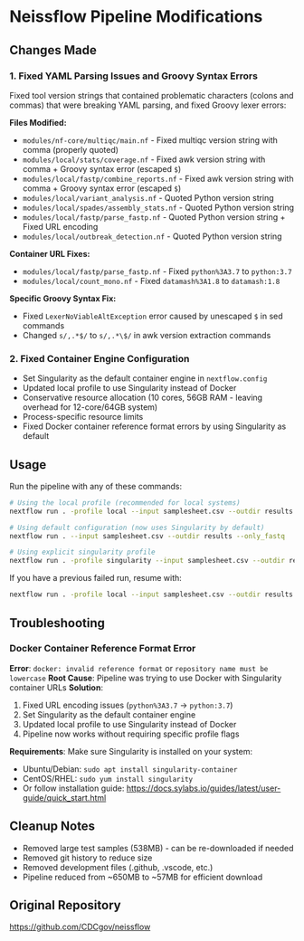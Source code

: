 # Neissflow Pipeline Modifications

## Changes Made

### 1. Fixed YAML Parsing Issues and Groovy Syntax Errors
Fixed tool version strings that contained problematic characters (colons and commas) that were breaking YAML parsing, and fixed Groovy lexer errors:

**Files Modified:**
- `modules/nf-core/multiqc/main.nf` - Fixed multiqc version string with comma (properly quoted)
- `modules/local/stats/coverage.nf` - Fixed awk version string with comma + Groovy syntax error (escaped `$`)
- `modules/local/fastp/combine_reports.nf` - Fixed awk version string with comma + Groovy syntax error (escaped `$`)
- `modules/local/variant_analysis.nf` - Quoted Python version string
- `modules/local/spades/assembly_stats.nf` - Quoted Python version string
- `modules/local/fastp/parse_fastp.nf` - Quoted Python version string + Fixed URL encoding
- `modules/local/outbreak_detection.nf` - Quoted Python version string

**Container URL Fixes:**
- `modules/local/fastp/parse_fastp.nf` - Fixed `python%3A3.7` to `python:3.7`
- `modules/local/count_mono.nf` - Fixed `datamash%3A1.8` to `datamash:1.8`

**Specific Groovy Syntax Fix:**
- Fixed `LexerNoViableAltException` error caused by unescaped `$` in sed commands
- Changed `s/,.*$/` to `s/,.*\$/` in awk version extraction commands

### 2. Fixed Container Engine Configuration
- Set Singularity as the default container engine in `nextflow.config`
- Updated local profile to use Singularity instead of Docker
- Conservative resource allocation (10 cores, 56GB RAM - leaving overhead for 12-core/64GB system)
- Process-specific resource limits
- Fixed Docker container reference format errors by using Singularity as default

## Usage

Run the pipeline with any of these commands:
```bash
# Using the local profile (recommended for local systems)
nextflow run . -profile local --input samplesheet.csv --outdir results --only_fastq

# Using default configuration (now uses Singularity by default)
nextflow run . --input samplesheet.csv --outdir results --only_fastq

# Using explicit singularity profile
nextflow run . -profile singularity --input samplesheet.csv --outdir results --only_fastq
```

If you have a previous failed run, resume with:
```bash
nextflow run . -profile local --input samplesheet.csv --outdir results --only_fastq -resume
```

## Troubleshooting

### Docker Container Reference Format Error
**Error**: `docker: invalid reference format` or `repository name must be lowercase`
**Root Cause**: Pipeline was trying to use Docker with Singularity container URLs
**Solution**: 
1. Fixed URL encoding issues (`python%3A3.7` → `python:3.7`)
2. Set Singularity as the default container engine
3. Updated local profile to use Singularity instead of Docker
4. Pipeline now works without requiring specific profile flags

**Requirements**: Make sure Singularity is installed on your system:
- Ubuntu/Debian: `sudo apt install singularity-container`
- CentOS/RHEL: `sudo yum install singularity`
- Or follow installation guide: https://docs.sylabs.io/guides/latest/user-guide/quick_start.html

## Cleanup Notes
- Removed large test samples (538MB) - can be re-downloaded if needed
- Removed git history to reduce size
- Removed development files (.github, .vscode, etc.)
- Pipeline reduced from ~650MB to ~57MB for efficient download

## Original Repository
https://github.com/CDCgov/neissflow